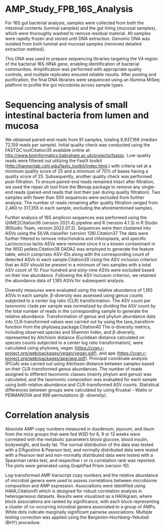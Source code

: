 # AMP_Study_FPB_16S_Analysis
For 16S gut bacterial analysis, samples were collected from both the intestinal contents (luminal samples) and the gut lining (mucosal samples), which were thoroughly washed to remove residual material. All samples were rapidly frozen and stored until DNA extraction. Genomic DNA was isolated from both luminal and mucosal samples {removed detailed extraction method}.

This DNA was used to prepare sequencing libraries targeting the V4 region of the bacterial 16S rRNA gene, enabling identification of bacterial communities. Amplification was performed with appropriate quality controls, and multiple replicates ensured reliable results. After pooling and purification, the final DNA libraries were sequenced using an Illumina MiSeq platform to profile the gut microbiota across sample types.

# Sequencing analysis of small intestinal bacteria from lumen and mucosa

We obtained paired-end reads from 91 samples, totaling 8,937,168 (median 72,159 reads per sample). Initial quality check was conducted using the FASTQC toolCitation35 available online at: http://www.bioinformatics.babraham.ac.uk/projects/fastqc. Low-quality reads were filtered out utilizing the FastX toolkit (http://hannonlab.cshl.edu/fastx_toolkit/index.html.) with criteria set at a minimum quality score of 25 and a minimum of 70% of bases having a quality score of 25. Subsequently, another quality check was performed post-filtration. To ensure paired-end reads remained intact after filtration, we used the repair.sh tool from the Bbmap package to remove any single-end reads (paired-end reads that lost their pair during quality filtration). Two samples with fewer than 500 sequences were excluded from further analysis. The number of reads remaining after quality filtration ranged from 2,460 to 317,355 in each sample, excluding the aforementioned samples.

Further analysis of 16S amplicon sequences was performed using the QIIME2Citation36 (version 2021.4) pipeline and R (version 4.1.3) in R Studio (RStudio Team, version 2022.07.2). Sequences were then clustered into ASVs using the SILVA classifier (version 138).Citation37 The data were further filtered to remove mitochondria and chloroplasts, and specific Lactococcus lactis ASVs were removed since it is a known contaminant in the WSD pellets.Citation38 DADA2 was employed to generate the feature table, which comprises ASV-IDs along with the corresponding count of detected ASVs in each sample.Citation39 Using the ASV inclusion criterion that an ASV should be present in a minimum of two samples with a total ASV count of 10. Four hundred and sixty-nine ASVs were excluded based on their low abundance. Following the ASV inclusion criterion, we retained the abundance data of 1,165 ASVs for subsequent analysis.

Diversity measures were evaluated using the relative abundance of 1,165 ASVs in each sample. β-diversity was assessed using genus counts subjected to a center log ratio (CLR) transformation. The ASV count per taxonomic clade per sample was normalized by dividing the ASV count by the total number of reads in the corresponding sample to generate the relative abundance. Transformation of genus and phylum abundance data into CLR-transformed values was carried out by using the taxa_transform function from the phyloseq package.Citation40 The α-diversity metrics, including observed species and Shannon index, and β-diversity, represented by Aitchison distance (Euclidean distance calculated on species counts subjected to a center log ratio transformation), were calculated using phyloseq, vegan (https://cran.r-project.org/web/packages/vegan/vegan.pdf), and ape (https://cran.r-project.org/web/packages/ape/ape.pdf). Principal coordinate analysis (PCoA) was carried out using Aitchison distance between samples based on their CLR-transformed genus abundances. The number of reads assigned to different taxonomic classes (mainly phylum and genus) was calculated, and the taxonomic composition was evaluated for each sample using both relative abundance and CLR-transformed ASV counts. Statistical differences between groups were calculated by using Kruskal – Wallis or PERMANOVA and 999 permutations (β -diversity).

# Correlation analysis

Absolute AMP copy numbers measured in duodenum, jejunum, and ileum from the mice groups that were fed WSD for 6, 9 or 12 weeks were correlated with the metabolic parameters blood glucose, blood insulin, bodyweight, and body fat. The normal distribution of the data was tested with a D’Agostino & Pearson test, and normally distributed data were tested with a Pearson test and non-normally distributed data were tested with a Spearman ranks test, and respective r or rs correlation rank was reported. The plots were generated using GraphPad Prism (version 10).

Log-transformed AMP transcript copy numbers and the relative abundance of microbial genera were used to assess correlations between microbiome composition and AMP expression. Associations were identified using HAllA,Citation41 which is designed for robust correlation analysis in heterogeneous datasets. Results were visualized as a HAllAgram, where block associations are ranked by significance, with each block representing a cluster of co-occurring microbial genera associated to a group of AMPs. White dots indicate marginally significant pairwise associations. Multiple testing correction was applied using the Benjamini–Hochberg–Yekutieli (BHY) procedure.
